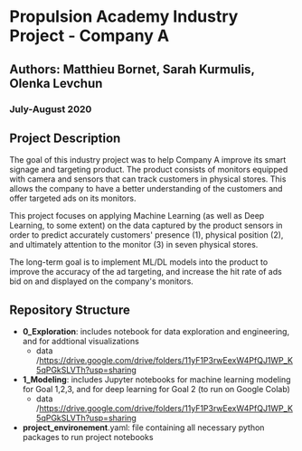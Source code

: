 # Propulsion Academy Industry Project - Company A
## Authors: Matthieu Bornet, Sarah Kurmulis, Olenka Levchun
### July-August 2020
## Project Description
The goal of this industry project was to help Company A improve its smart signage and targeting product.
The product consists of monitors equipped with camera and sensors that can track customers in physical stores.
This allows the company to have a better understanding of the customers and offer targeted ads on its monitors.

This project focuses on applying Machine Learning (as well as Deep Learning, to some extent) on the data captured by the product sensors in order to predict accurately customers' presence (1), physical position (2), and ultimately attention to the monitor (3) in seven physical stores.

The long-term goal is to implement ML/DL models into the product to improve the accuracy of the ad targeting, and increase the hit rate of ads bid on and displayed on the company's monitors.

## Repository Structure
* **0_Exploration**: includes notebook for data exploration and engineering, and for addtional visualizations 
    - data /https://drive.google.com/drive/folders/11yF1P3rwEexW4PfQJ1WP_K5qPGkSLVTh?usp=sharing
* **1_Modeling**: includes Jupyter notebooks for machine learning modeling for Goal 1,2,3, and for deep learning for Goal 2 (to run on Google Colab)
    - data /https://drive.google.com/drive/folders/11yF1P3rwEexW4PfQJ1WP_K5qPGkSLVTh?usp=sharing
* **project_environement**.yaml: file containing all necessary python packages to run project notebooks
    
